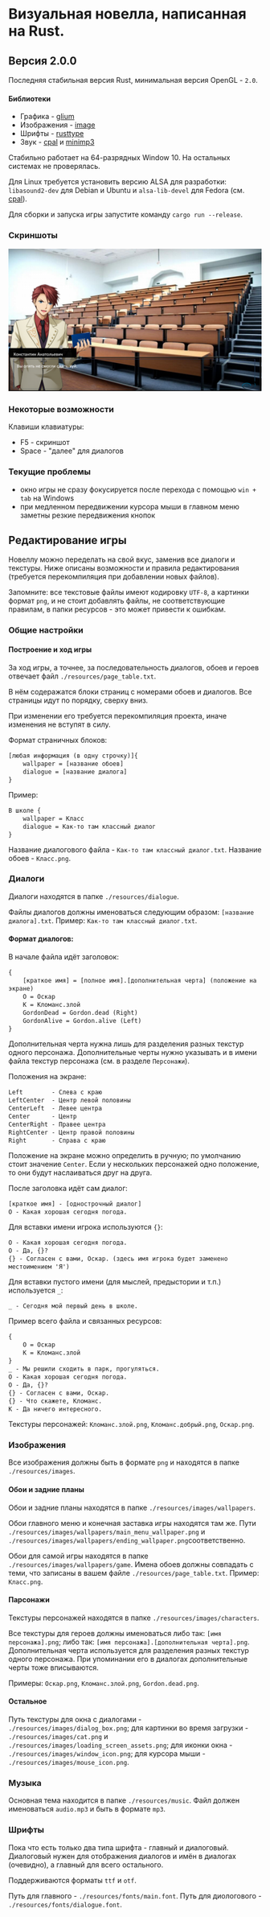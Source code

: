 # Визуальная новелла, написанная на Rust.

## Версия 2.0.0

Последняя стабильная версия Rust, минимальная версия OpenGL - `2.0`.

#### Библиотеки
 - Графика - [glium](https://github.com/glium/glium)
 - Изображения - [image](https://github.com/image-rs/image)
 - Шрифты - [rusttype](https://gitlab.redox-os.org/redox-os/rusttype)
 - Звук - [cpal](https://github.com/RustAudio/cpal) и [minimp3](https://github.com/germangb/minimp3-rs)

Стабильно работает на 64-разрядных Window 10. На остальных системах не проверялась.

Для Linux требуется установить версию ALSA для разработки: `libasound2-dev` для Debian и Ubuntu и `alsa-lib-devel` для Fedora (см. [cpal](https://github.com/RustAudio/cpal)).

Для сборки и запуска игры запустите команду `cargo run --release`.

### Скриншоты
![screenshot1](./screenshots/screenshot0.png)

### Некоторые возможности

Клавиши клавиатуры:
 - F5 - скриншот
 - Space - "далее" для диалогов


### Текущие проблемы
 - окно игры не сразу фокусируется после перехода с помощью `win + tab` на Windows
 - при медленном передвижении курсора мыши в главном меню заметны резкие передвижения кнопок

## Редактирование игры

Новеллу можно переделать на свой вкус, заменив все диалоги и текстуры. Ниже описаны возможности и правила редактирования (требуется перекомпиляция при добавлении новых файлов).

Запомните: все текстовые файлы имеют кодировку `UTF-8`, а картинки формат `png`, и не стоит добавлять файлы, не соответствующие правилам, в папки ресурсов - это может привести к ошибкам.

### Общие настройки

#### Построение и ход игры

За ход игры, а точнее, за последовательность диалогов, обоев и героев отвечает файл `./resources/page_table.txt`.

В нём содеражатся блоки страниц с номерами обоев и диалогов. Все страницы идут по порядку, сверху вниз.

При изменении его требуется перекомпиляция проекта, иначе изменения не вступят в силу.

Формат страничных блоков:

```
[любая информация (в одну строчку)]{
    wallpaper = [название обоев]
    dialogue = [название диалога]
}
```
Пример:
```
В школе {
    wallpaper = Класс
    dialogue = Как-то там классный диалог
}
```
Название диалогового файла - `Как-то там классный диалог.txt`.
Название обоев - `Класс.png`.

### Диалоги

Диалоги находятся в папке `./resources/dialogue`.

Файлы диалогов должны именоваться следующим образом: `[название диалога].txt`.
Пример: `Как-то там классный диалог.txt`.

#### Формат диалогов:
В начале файла идёт заголовок:
```
{
    [краткое имя] = [полное имя].[дополнительная черта] (положение на экране)
    О = Оскар
    К = Кломанс.злой
    GordonDead = Gordon.dead (Right)
    GordonAlive = Gordon.alive (Left)
}
```

Дополнительная черта нужна лишь для разделения разных текстур одного персонажа. Дополнительные черты нужно указывать и в имени файла текстур персонажа (см. в разделе `Персонажи`).

Положения на экране:
```
Left        - Слева с краю
LeftCenter  - Центр левой половины
CenterLeft  - Левее центра
Center      - Центр
CenterRight - Правее центра
RightCenter - Центр правой половины
Right       - Справа с краю
```

Положение на экране можно определить в ручную; по умолчанию стоит значение `Center`.
Если у нескольких персонажей одно положение, то они будут наслаиваться друг на друга.

После заголовка идёт сам диалог:
```
[краткое имя] - [однострочный диалог]
О - Какая хорошая сегодня погода.
```

Для вставки имени игрока используются `{}`:
```
О - Какая хорошая сегодня погода.
O - Да, {}?
{} - Согласен с вами, Оскар. (здесь имя игрока будет заменено местоимением 'Я')
```

Для вставки пустого имени (для мыслей, предыстории и т.п.) используется `_`:
```
_ - Сегодня мой первый день в школе.
```

Пример всего файла и связанных ресурсов:
```
{
    О = Оскар
    К = Кломанс.злой
}
_ - Мы решили сходить в парк, прогуляться.
О - Какая хорошая сегодня погода.
O - Да, {}?
{} - Согласен с вами, Оскар.
{} - Что скажете, Кломанс.
К - Да ничего интересного.
```
Текстуры персонажей:
`Кломанс.злой.png`,
`Кломанс.добрый.png`,
`Оскар.png`.

### Изображения

Все изображения должны быть в формате `png` и находятся в папке `./resources/images`.

#### Обои и задние планы

Обои и задние планы находятся в папке `./resources/images/wallpapers`.

Обои главного меню и конечная заставка игры находятся там же. Пути `./resources/images/wallpapers/main_menu_wallpaper.png` и `./resources/images/wallpapers/ending_wallpaper.png`соответственно.

Обои для самой игры находятся в папке `./resources/images/wallpapers/game`.
Имена обоев должны совпадать с теми, что записаны в вашем файле `./resources/page_table.txt`.
Пример: `Класс.png`.

#### Парсонажи

Текстуры персонажей находятся в папке `./resources/images/characters`.

Все текстуры для героев должны именоваться либо так: `[имя персонажа].png`; либо так: `[имя персонажа].[дополнительная черта].png`.
Дополнительная черта используется для разделения разных текстур одного персонажа. При упоминании его в диалогах дополнительные черты тоже вписываются.

Примеры: 
`Оскар.png`,
`Кломанс.злой.png`,
`Gordon.dead.png`.

#### Остальное

Путь текстуры для окна с диалогами - `./resources/images/dialog_box.png`;
для картинки во время загрузки - `./resources/images/cat.png` и `./resources/images/loading_screen_assets.png`;
для иконки окна - `./resources/images/window_icon.png`;
для курсора мыши - `./resources/images/mouse_icon.png`.

### Музыка

Основная тема находится в папке `./resources/music`. Файл должен именоваться `audio.mp3` и быть в формате `mp3`.

### Шрифты

Пока что есть только два типа шрифта - главный и диалоговый.
Диалоговый нужен для отображения диалогов и имён в диалогах (очевидно), а главный для всего остального.

Поддерживаются форматы `ttf` и  `otf`.

Путь для главного - `./resources/fonts/main.font`.
Путь для диологового - `./resources/fonts/dialogue.font`.